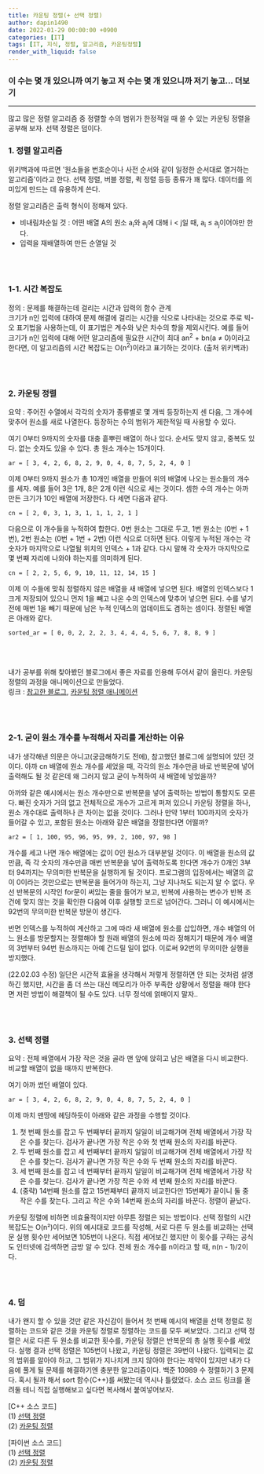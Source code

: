 ```yaml
---
title: 카운팅 정렬(+ 선택 정렬)
author: dapin1490
date: 2022-01-29 00:00:00 +0900
categories: [IT]
tags: [IT, 지식, 정렬, 알고리즘, 카운팅정렬]
render_with_liquid: false
---
```


### 이 수는 몇 개 있으니까 여기 놓고 저 수는 몇 개 있으니까 저기 놓고... 더보기
---
많고 많은 정렬 알고리즘 중 정렬할 수의 범위가 한정적일 때 쓸 수 있는 카운팅 정렬을 공부해 보자. 선택 정렬은 덤이다.   
   
      
   
### 1. 정렬 알고리즘
위키백과에 따르면 '원소들을 번호순이나 사전 순서와 같이 일정한 순서대로 열거하는 알고리즘'이라고 한다. 선택 정렬, 버블 정렬, 퀵 정렬 등등 종류가 꽤 많다. 데이터를 의미있게 만드는 데 유용하게 쓴다.   
   
정렬 알고리즘은 출력 형식이 정해져 있다.   
- 비내림차순일 것 : 어떤 배열 A의 원소 a<sub>i</sub>와 a<sub>j</sub>에 대해 i < j일 때, a<sub>i</sub> ≤ a<sub>j</sub>이어야만 한다.
- 입력을 재배열하여 만든 순열일 것   
   
<br><br>
   
### 1-1. 시간 복잡도
정의 : 문제를 해결하는데 걸리는 시간과 입력의 함수 관계   
크기가 n인 입력에 대하여 문제 해결에 걸리는 시간을 식으로 나타내는 것으로 주로 빅-오 표기법을 사용하는데, 이 표기법은 계수와 낮은 차수의 항을 제외시킨다. 예를 들어 크기가 n인 입력에 대해 어떤 알고리즘에 필요한 시간이 최대 an<sup>2</sup> + bn(a ≠ 0)이라고 한다면, 이 알고리즘의 시간 복잡도는 O(n<sup>2</sup>)이라고 표기하는 것이다. (출처 위키백과)   
   
<br><br>

### 2. 카운팅 정렬
요약 : 주어진 수열에서 각각의 숫자가 종류별로 몇 개씩 등장하는지 센 다음, 그 개수에 맞추어 원소를 새로 나열한다. 등장하는 수의 범위가 제한적일 때 사용할 수 있다.   
   
여기 0부터 9까지의 숫자를 대충 흩뿌린 배열이 하나 있다. 순서도 맞지 않고, 중복도 있다. 없는 숫자도 있을 수 있다. 총 원소 개수는 15개이다.   
   
`ar = [ 3, 4, 2, 6, 8, 2, 9, 0, 4, 8, 7, 5, 2, 4, 0 ]`   
   
이제 0부터 9까지 원소가 총 10개인 배열을 만들어 위의 배열에 나오는 원소들의 개수를 세자. 예를 들어 3은 1개, 8은 2개 이런 식으로 세는 것이다. 셈한 수의 개수는 아까 만든 크기가 10인 배열에 저장한다. 다 세면 다음과 같다.   
   
`cn = [ 2, 0, 3, 1, 3, 1, 1, 1, 2, 1 ]`   
   
다음으로 이 개수들을 누적하여 합한다. 0번 원소는 그대로 두고, 1번 원소는 (0번 + 1번), 2번 원소는 (0번 + 1번 + 2번) 이런 식으로 더하면 된다. 이렇게 누적된 개수는 각 숫자가 마지막으로 나열될 위치의 인덱스 + 1과 같다. 다시 말해 각 숫자가 마지막으로 몇 번째 자리에 나와야 하는지를 의미하게 된다.   
   
`cn = [ 2, 2, 5, 6, 9, 10, 11, 12, 14, 15 ]`   
   
이제 이 수들에 맞춰 정렬하지 않은 배열을 새 배열에 넣으면 된다. 배열의 인덱스보다 1 크게 저장되어 있으니 먼저 1을 빼고 나온 수의 인덱스에 맞추어 넣으면 된다. 수를 넣기 전에 매번 1을 빼기 때문에 남은 누적 인덱스의 업데이트도 겸하는 셈이다. 정렬된 배열은 아래와 같다.   
   
`sorted_ar = [ 0, 0, 2, 2, 2, 3, 4, 4, 4, 5, 6, 7, 8, 8, 9 ]`
   
<br><br>

내가 공부를 위해 찾아봤던 블로그에서 좋은 자료를 인용해 두어서 같이 올린다. 카운팅 정렬의 과정을 애니메이션으로 만들었다.   
링크 : [참고한 블로그](https://bowbowbow.tistory.com/8?utm_source=Postype&utm_medium=iframely), [카운팅 정렬 애니메이션](https://www.cs.miami.edu/home/burt/learning/Csc517.091/workbook/countingsort.html)   
   
<br><br>
   
### 2-1. 굳이 원소 개수를 누적해서 자리를 계산하는 이유
내가 생각해낸 의문은 아니고(궁금해하기도 전에), 참고했던 블로그에 설명되어 있던 것이다. 아까 cn 배열에 원소 개수를 세었을 때, 각각의 원소 개수만큼 바로 반복문에 넣어 출력해도 될 것 같은데 왜 그러지 않고 굳이 누적하여 새 배열에 넣었을까?   
   
아까와 같은 예시에서는 원소 개수만으로 반복문을 넣어 출력하는 방법이 통할지도 모른다. 빠진 숫자가 거의 없고 전체적으로 개수가 고르게 퍼져 있으니 카운팅 정렬을 하나, 원소 개수대로 출력하나 큰 차이는 없을 것이다. 그러나 만약 1부터 100까지의 숫자가 들어갈 수 있고, 포함된 원소는 아래와 같은 배열을 정렬한다면 어떨까?   
   
`ar2 = [ 1, 100, 95, 96, 95, 99, 2, 100, 97, 98 ]`   
   
개수를 세고 나면 개수 배열에는 값이 0인 원소가 대부분일 것이다. 이 배열을 원소의 값만큼, 즉 각 숫자의 개수만큼 매번 반복문을 넣어 출력하도록 한다면 개수가 0개인 3부터 94까지는 무의미한 반복문을 실행하게 될 것이다. 프로그램의 입장에서는 배열의 값이 0이라는 것만으로는 반복문을 들어가야 하는지, 그냥 지나쳐도 되는지 알 수 없다. 우선 반복문의 시작인 for문이 써있는 줄을 들어가 보고, 반복에 사용하는 변수가 반복 조건에 맞지 않는 것을 확인한 다음에 이후 실행할 코드로 넘어간다. 그러니 이 예시에서는 92번의 무의미한 반복문 방문이 생긴다.   
   
반면 인덱스를 누적하여 계산하고 그에 따라 새 배열에 원소를 삽입하면, 개수 배열의 어느 원소를 방문할지는 정렬해야 할 원래 배열의 원소에 따라 정해지기 때문에 개수 배열의 3번부터 94번 원소까지는 아예 건드릴 일이 없다. 이로써 92번의 무의미한 실행을 방지했다.   
   
(22.02.03 수정) 일단은 시간적 효율을 생각해서 저렇게 정렬하면 안 되는 것처럼 설명하긴 했지만, 시간을 좀 더 쓰는 대신 메모리가 아주 부족한 상황에서 정렬을 해야 한다면 저런 방법이 해결책이 될 수도 있다. 너무 정석에 얽매이지 말자..   
   
<br><br>
   
### 3. 선택 정렬
요약 : 전체 배열에서 가장 작은 것을 골라 맨 앞에 앉히고 남은 배열을 다시 비교한다. 비교할 배열이 없을 때까지 반복한다.   
   
여기 아까 썼던 배열이 있다.   
   
`ar = [ 3, 4, 2, 6, 8, 2, 9, 0, 4, 8, 7, 5, 2, 4, 0 ]`   
   
이제 마치 맨땅에 헤딩하듯이 아래와 같은 과정을 수행할 것이다.   
   
1. 첫 번째 원소를 잡고 두 번째부터 끝까지 일일이 비교해가며 전체 배열에서 가장 작은 수를 찾는다. 검사가 끝나면 가장 작은 수와 첫 번째 원소의 자리를 바꾼다.
2. 두 번째 원소를 잡고 세 번째부터 끝까지 일일이 비교해가며 전체 배열에서 가장 작은 수를 찾는다. 검사가 끝나면 가장 작은 수와 두 번째 원소의 자리를 바꾼다.
3. 세 번째 원소를 잡고 네 번째부터 끝까지 일일이 비교해가며 전체 배열에서 가장 작은 수를 찾는다. 검사가 끝나면 가장 작은 수와 세 번째 원소의 자리를 바꾼다.
4. (중략) 14번째 원소를 잡고 15번째부터 끝까지 비교한다만 15번째가 끝이니 둘 중 작은 수를 찾는다. 그리고 작은 수와 14번째 원소의 자리를 바꾼다. 정렬이 끝났다.   
   
카운팅 정렬에 비하면 비효율적이지만 아무튼 정렬은 되는 방법이다. 선택 정렬의 시간 복잡도는 O(n²)이다. 위의 예시대로 코드를 작성해, 서로 다른 두 원소를 비교하는 선택문 실행 횟수만 세어보면 105번이 나온다. 직접 세어보긴 했지만 이 횟수를 구하는 공식도 인터넷에 검색하면 금방 알 수 있다. 전체 원소 개수를 n이라고 할 때, n(n - 1)/2이다.   
   
<br><br>   

### 4. 덤
내가 왠지 할 수 있을 것만 같은 자신감이 들어서 첫 번째 예시의 배열을 선택 정렬로 정렬하는 코드와 같은 것을 카운팅 정렬로 정렬하는 코드를 모두 써보았다. 그리고 선택 정렬은 서로 다른 두 원소를 비교한 횟수를, 카운팅 정렬은 반복문의 총 실행 횟수를 세었다. 실행 결과 선택 정렬은 105번이 나왔고, 카운팅 정렬은 39번이 나왔다. 입력되는 값의 범위를 알아야 하고, 그 범위가 지나치게 크지 않아야 한다는 제약이 있지만 내가 다음에 풀게 될 문제를 해결하기엔 충분한 알고리즘이다. 백준 10989 수 정렬하기 3 문제다. 혹시 될까 해서 sort 함수(C++)를 써봤는데 역시나 틀렸었다. 소스 코드 링크를 올려둘 테니 직접 실행해보고 싶다면 복사해서 붙여넣어보자.   
   
[C++ 소스 코드]   
(1) [선택 정렬](https://github.com/dapin1490/study-note/blob/main/cpp/%EC%84%A0%ED%83%9D%20%EC%A0%95%EB%A0%AC%20%EC%98%88%EC%8B%9C.cpp)   
(2) [카운팅 정렬](https://github.com/dapin1490/study-note/blob/main/cpp/%EC%B9%B4%EC%9A%B4%ED%8C%85%20%EC%A0%95%EB%A0%AC%20%EC%98%88%EC%8B%9C.cpp)   
   
[파이썬 소스 코드]   
(1) [선택 정렬](https://github.com/dapin1490/study-note/blob/main/%ED%8C%8C%EC%9D%B4%EC%8D%AC/%EC%84%A0%ED%83%9D%20%EC%A0%95%EB%A0%AC%20%EC%98%88%EC%8B%9C.py)   
(2) [카운팅 정렬](https://github.com/dapin1490/study-note/blob/main/%ED%8C%8C%EC%9D%B4%EC%8D%AC/%EC%B9%B4%EC%9A%B4%ED%8C%85%20%EC%A0%95%EB%A0%AC%20%EC%98%88%EC%8B%9C.py)   
